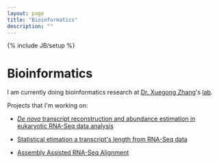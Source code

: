 ```yaml
---
layout: page
title: "Bioinformatics"
description: ""
---
```

{% include JB/setup %}

# Bioinformatics

I am currently doing bioinformatics research at [Dr. Xuegong Zhang](http://bioinfo.au.tsinghua.edu.cn/member/xzhang/XZhang_English.htm)'s [lab](http://bioinfo.au.tsinghua.edu.cn/enarticle/index.html). 

Projects that I'm working on:

* [*De novo* transcript reconstruction and abundance estimation in eukaryotic RNA-Seq data analysis](https://github.com/tianyang-li/de-novo-rna-seq-quant-1)

* [Statistical etimation a transcript's length from RNA-Seq data](https://github.com/tianyang-li/rna-seq-len-est-0)

* [Assembly Assisted RNA-Seq Alignment](https://github.com/tianyang-li/aarsa)

